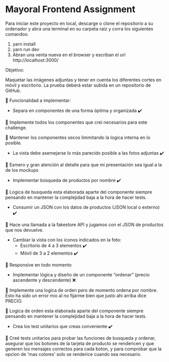 # Mayoral Frontend Assignment

Para iniciar este proyecto en local, descarge o clone el repositorio a su ordenador y abra una terminal en su carpeta raiz y corra los siguientes comandos:

1. yarn install
2. yarn run dev
3. Abran una venta nueva en el browser y escriban el url http://localhost:3000/

Objetivo:

Maquetar las imágenes adjuntas y tener en cuenta los diferentes cortes en móvil y escritorio. La prueba deberá estar subida en un repositorio de GitHub.


:pencil: Funcionalidad a implementar:

- Separa en componentes de una forma óptima y organizada 	                                  :heavy_check_mark:

:pushpin: Implemente todos los componentes que crei necesarios para este challenge.

:pushpin: Mantener los componentes secos limmitando la logica interna en lo posible.

- La vista debe asemejarse lo más parecido posible a las fotos adjuntas 	                  :heavy_check_mark:

:pushpin: Esmero y gran atención al detalle para que mi presentación sea igual a la de los mockups

- Implementar búsqueda de productos por nombre                          	                  :heavy_check_mark:

:pushpin: Logica de busqueda esta elaborada aparte del componente siempre pensando en mantener la complejidad baja a la hora de hacer tests.

- Consumir un JSON con los datos de productos (JSON local o externo) 	                      :heavy_check_mark:

:pushpin: Hace una llamada a la fakestore API y jugamos con el JSON de productos que nos devuelve.

- Cambiar la vista con los iconos indicados en la foto: 
  - Escritorio de 4 a 3 elementos 	                                                        :heavy_check_mark:
  - Móvil de 3 a 2 elementos 	                                                              :heavy_check_mark:

:pushpin: Responsive en todo momento

- Implementar lógica y diseño de un componente “ordenar” (precio ascendente y descendente) :x:
  
:pushpin: Implemente una logica de orden pero de momento ordena por nombre. Esto ha sido un error mio al no fijarme bien que justo ahi arriba dice PRECIO.

:pushpin:  Logica de orden esta elaborada aparte del componente siempre pensando en mantener la complejidad baja a la hora de hacer tests.

- Crea los test unitarios que creas conveniente 	                                          :heavy_check_mark:

:pushpin: Creé tests unitarios para probar las funciones de busqueda y ordenar, asegurar que los botones de la tarjeta de producto se rendericen y que generen los mensajes correctos para cada boton, y para comprobar que la opcion de 'mas colores' solo se renderice cuando sea necesario.
